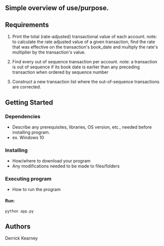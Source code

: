 

## Simple overview of use/purpose.

## Requirements

 1. Print the total (rate-adjusted) transactional value of each account.
note: to calculate the rate adjusted value of a given transaction, find the rate that was effective on the transaction's book_date and multiply the rate's multiplier by the transaction's value.

2. Find every out of sequence transaction per account.
note: a transaction is out of sequence if its book date is earlier than any preceding transaction when ordered by sequence number

3. Construct a new transaction list where the out-of-sequence transactions are corrected.


## Getting Started

### Dependencies

* Describe any prerequisites, libraries, OS version, etc., needed before installing program.
* ex. Windows 10

### Installing

* How/where to download your program
* Any modifications needed to be made to files/folders

### Executing program

* How to run the program
#### Run:
```sh
python app.py
```


## Authors

Derrick Kearney
